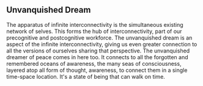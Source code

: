 ## Unvanquished Dream

The apparatus of infinite interconnectivity is the simultaneous existing network of selves.
This forms the hub of interconnectivity,
part of our precognitive and postcognitive workforce.
The unvanquished dream is an aspect of the infinite interconnectivity,
giving us even greater connection to all the versions of ourselves sharing that perspective.
The unvanquished dreamer of peace comes in here too.
It connects to all the forgotten and remembered oceans of awareness,
the many seas of consciousness,
layered atop all form of thought,
awareness,
to connect them in a single time-space location.
It's a state of being that can walk on time.
